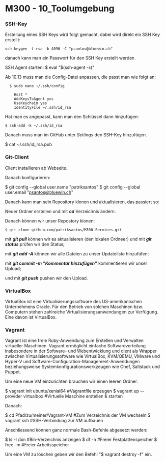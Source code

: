 **M300 - 10_Toolumgebung**
==========================

### SSH-Key

Erstellung eines SSH Keys wird folgt gemacht, dabei wird direkt ein SSH Key erstellt:

    ssh-keygen -t rsa -b 4096 -C "psantos@bluewin.ch"

danach kann man ein Passwort für den SSH Key erstellt werden.


SSH Agent starten: $ eval "$(ssh-agent -s)"

Ab 10.13 muss man die Config-Datei anpassen, die passt man wie folgt an:

      $ sudo nano ~/.ssh/config
  
        Host *
        AddKeysToAgent yes
        UseKeychain yes
        IdentityFile ~/.ssh/id_rsa

Hat man es angepasst, kann man den Schlüssel dann hinzufügen:

    $ ssh-add -k ~/.ssh/id_rsa

Danach muss man im GitHub unter *Settings* den SSH-Key hinzufügen.

  $ cat ~/.ssh/id_rsa.pub


### Git-Client

Client installieren ab Webseite.

Danach konfigurieren:

  $ git config --global user.name "patriksantos"
  $ git config --global user.email "psantos@bluewin.ch"

Danach kann man sein Repository klonen und aktualisieren, das passiert so:

Neuer Ordner erstellen und mit ***cd*** Verzeichnis ändern.

Danach können wir unser Repostory klonen:

    $ git clone github.com/patriksantos/M300-Services.git

mit ***git pull*** können wir es aktualisieren (den lokalen Ordneer) und mit ***git status*** prüfen wir den Status;

mit ***git add -A*** können wir alle Dateien zu unser Updateliste hinzufüfen;

mit ***git commit -m "Kommentar hinzufügen"*** kommentieren wir unser Upload;

und mit ***git push*** pushen wir den Upload.


### VirtualBox

VirtualBox ist eine Virtualisierungssoftware des US-amerikanischen Unternehmens Oracle. Für den Betrieb von solchen Maschinen bzw. Computern stehen zahlreiche Virtualisierungsanwendungen zur Verfügung. Eine davon ist VirtualBox.

### Vagrant

Vagrant ist eine freie Ruby-Anwendung zum Erstellen und Verwalten virtueller Maschinen. Vagrant ermöglicht einfache Softwareverteilung insbesondere in der Software- und Webentwicklung und dient als Wrapper zwischen Virtualisierungssoftware wie VirtualBox, KVM/QEMU, VMware und Hyper-V und Software-Configuration-Management-Anwendungen beziehungsweise Systemkonfigurationswerkzeugen wie Chef, Saltstack und Puppet.

Um eine neue VM einzurichten brauchen wir einen leeren Ordner.

  $ vagrant init ubuntu/xenial64        #Vagrantfile erzeugen
  $ vagrant up --provider virtualbox    #Virtuelle Maschine erstellen & starten

Danach:

  $ cd Pfad/zu/meiner/Vagrant-VM      #Zum Verzeichnis der VM wechseln
  $ vagrant ssh                       #SSH-Verbindung zur VM aufbauen

  Anschliessend können ganz normale Bash-Befehle abgesetzt werden:

  $ ls -l /bin  #Bin-Verzeichnis anzeigen
  $ df -h       #Freier Festplattenspeicher
  $ free -m     #Freier Arbeitsspeicher

Um eine VM zu löschen geben wir den Befehl "$ vagrant destroy -f" ein.

